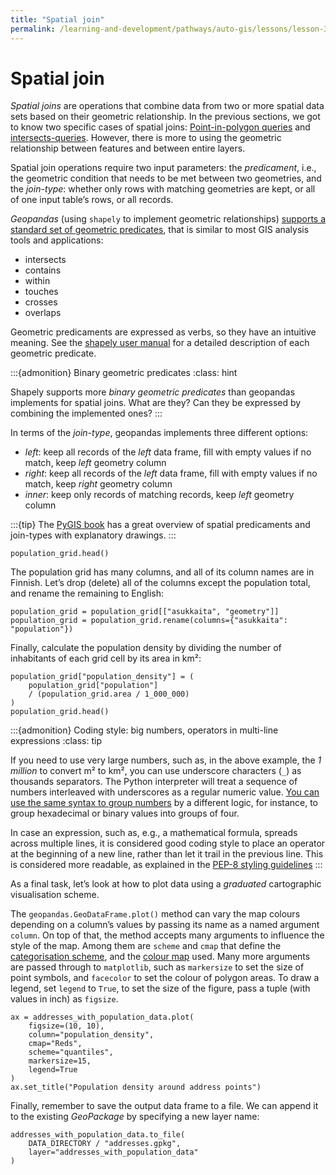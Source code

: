 ```yaml
---
title: "Spatial join"
permalink: /learning-and-development/pathways/auto-gis/lessons/lesson-3/spatial-join/
---
```



# Spatial join

*Spatial joins* are operations that combine data from two or more spatial data
sets based on their geometric relationship. In the previous sections, we got to
know two specific cases of spatial joins: [Point-in-polygon
queries](point-in-polygon-queries) and [intersects-queries](intersect). However,
there is more to using the geometric relationship between features and between
entire layers.

Spatial join operations require two input parameters: the *predicament*, i.e., the
geometric condition that needs to be met between two geometries, and the
*join-type*: whether only rows with matching geometries are kept, or all of one
input table’s rows, or all records. 

*Geopandas* (using `shapely` to implement geometric relationships) [supports a
standard set of geometric
predicates](https://geopandas.org/en/stable/docs/user_guide/mergingdata.html#binary-predicate-joins),
that is similar to most GIS analysis tools and applications:

- intersects
- contains
- within
- touches
- crosses
- overlaps

Geometric predicaments are expressed as verbs, so they have an intuitive
meaning. See the [shapely user
manual](https://shapely.readthedocs.io/en/stable/manual.html#binary-predicates)
for a detailed description of each geometric predicate.


:::{admonition} Binary geometric predicates
:class: hint

Shapely supports more *binary geometric predicates* than geopandas implements
for spatial joins. What are they? Can they be expressed by combining the
implemented ones?
:::


In terms of the *join-type*, geopandas implements three different options:

- *left*: keep all records of the *left* data frame, fill with empty values if
  no match, keep *left* geometry column
- *right*: keep all records of the *left* data frame, fill with empty values if
  no match, keep *right* geometry column
- *inner*: keep only records of matching records, keep *left* geometry column


:::{tip}
The [PyGIS
book](https://pygis.io/docs/e_spatial_joins.html) has a great overview of
spatial predicaments and join-types with explanatory drawings.
:::




```{code-cell}
population_grid.head()
```

The population grid has many columns, and all of its column names are in
Finnish. Let’s drop (delete) all of the columns except the population total,
and rename the remaining to English:

```{code-cell}
population_grid = population_grid[["asukkaita", "geometry"]]
population_grid = population_grid.rename(columns={"asukkaita": "population"})
```

Finally, calculate the population density by dividing the number of inhabitants
of each grid cell by its area in km²:

```{code-cell}
population_grid["population_density"] = (
    population_grid["population"]
    / (population_grid.area / 1_000_000)
)
population_grid.head()
```

:::{admonition} Coding style: big numbers, operators in multi-line expressions
:class: tip

If you need to use very large numbers, such as, in the above example, the *1
million* to convert m² to km², you can use underscore characters (`_`) as
thousands separators. The Python interpreter will treat a sequence of numbers
interleaved with underscores as a regular numeric value.
[You can use the same syntax to group
numbers](https://peps.python.org/pep-0515/) by a different logic, for instance,
to group hexadecimal or binary values into groups of four.

In case an expression, such as, e.g., a mathematical formula, spreads across
multiple lines, it is considered good coding style to place an operator at the
beginning of a new line, rather than let it trail in the previous line. This is
considered more readable, as explained in the [PEP-8 styling
guidelines](https://peps.python.org/pep-0008/#should-a-line-break-before-or-after-a-binary-operator)
:::




As a final task, let’s look at how to plot data using a *graduated*
cartographic visualisation scheme. 

The `geopandas.GeoDataFrame.plot()` method can vary the map colours depending on a column’s values by passing its name as a named argument `column`. On top of that, the method accepts many arguments to influence the style of the map. Among them are `scheme` and `cmap` that define the [categorisation scheme](https://geopandas.org/en/stable/gallery/choropleths.html), and the [colour map](https://matplotlib.org/stable/tutorials/colors/colormaps.html) used. Many more arguments are passed through to `matplotlib`, such as `markersize` to set the size of point symbols, and `facecolor` to set the colour of polygon areas. To draw a legend, set `legend` to `True`, to set the size of the figure, pass a tuple (with values in inch) as `figsize`.

```{code-cell}
ax = addresses_with_population_data.plot(
    figsize=(10, 10),
    column="population_density",
    cmap="Reds",
    scheme="quantiles",
    markersize=15,
    legend=True
)
ax.set_title("Population density around address points")
```




Finally, remember to save the output data frame to a file. We can append it to
the existing *GeoPackage* by specifying a new layer name:

```{code-cell}
addresses_with_population_data.to_file(
    DATA_DIRECTORY / "addresses.gpkg",
    layer="addresses_with_population_data"
)
